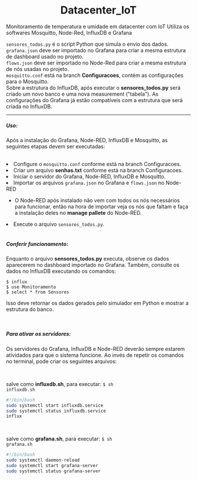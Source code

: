 <h1 align="center">Datacenter_IoT</h1>

Monitoramento de temperatura e umidade em datacenter com IoT
Utiliza os softwares Mosquitto, Node-Red, InfluxDB e Grafana

<code>sensores_todos.py</code> é o script Python que simula o envio dos dados.<br>
<code>grafana.json</code> deve ser importado no Grafana para criar a mesma estrutura de dashboard usado no projeto.<br>
<code>flows.json</code> deve ser importado no Node-Red para criar a mesma estrutura de nós usadas no projeto.<br>
<code>mosquitto.conf</code> está na branch <b>Configuracoes</b>, contém as configurações para o Mosquitto.
<br>Sobre a estrutura do InfluxDB, após executar o <b>sensores_todos.py</b> será criado um novo banco e uma nova measurement ("tabela"). As configurações do Grafana já estão compatíveis com a estrutura que será criada no InfluxDB.

<hr>

<h5><b>Uso: </b></h5>

<p>Após a instalação do Grafana, Node-RED, InfluxDB e Mosquitto, as seguintes etapas devem ser executadas:</p><br>
<li>Configure o <code>mosquitto.conf</code> conforme está na branch Configuracoes.</li>
<li>Criar um arquivo <b>senhas.txt</b> conforme está na branch Configuracoes.</li>
<li>Iniciar o servidor do Grafana, Node-RED, InfluxDB e Mosquitto.</li>
<li>Importar os arquivos <code>grafana.json</code> no Grafana e <code>flows.json</code> no Node-RED</li>
<ul>
  <li>O Node-RED após instalado não vem com todos os nós necessários para funcionar, então na hora de importar veja os nós que faltam e faça a instalação deles no <b>manage pallete</b> do Node-RED.</li>
</ul>
<li>Execute o arquivo <code>sensores_todos.py</code>.</li>

<br>

<h5><b>Conferir funcionamento:</b></h5>

<p>Enquanto o arquivo <b>sensores_todos.py</b> executa, observe os dados aparecerem no dashboard importado no Grafana. Também, consulte os dados no InfluxDB executando os comandos:</p>

<code>$ influx</code><br>
<code>$ use Monitoramento</code><br>
<code>$ select * from Sensores</code><br>

Isso deve retornar os dados gerados pelo simulador em Python e mostrar a estrutura do banco.

<br>

<h5><b>Para ativar os servidores:</b></h5>
<p>Os servidores do Grafana, InfluxDB e Node-RED deverão sempre estarem atividados para que o sistema funcione. Ao invés de repetir os comandos no terminal, pode criar os seguintes arquivos:</p><br>

salve como <b>influxdb.sh</b>, para executar: <code>$ sh influxdb.sh</code>
```bash
#!/bin/bash
sudo systemctl start influxdb.service
sudo systemctl status influxdb.service
influx
```
<br>

salve como <b>grafana.sh</b>, para executar: <code>$ sh grafana.sh</code>
```bash
#!/bin/bash
sudo systemctl daemon-reload
sudo systemctl start grafana-server
sudo systemctl status grafana-server
```
